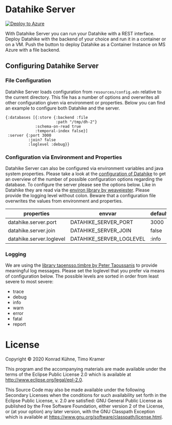 # Datahike Server

[![Deploy to Azure](https://aka.ms/deploytoazurebutton)](https://portal.azure.com/#create/Microsoft.Template/uri/https%3A%2F%2Fraw.githubusercontent.com%2Freplikativ%2Fdatahike-server%2Fmaster%2Fazuredeploy.json)

With Datahike Server you can run your Datahike with a REST interface. Deploy
Datahike with the backend of your choice and run it in a container or on a VM.
Push the button to deploy Datahike as a Container Instance on MS Azure with
a file backend.

## Configuring Datahike Server
### File Configuration

Datahike Server loads configuration from `resources/config.edn` relative to the
current directory. This file has a number of options and overwrites all other
configuration given via environment or properties. Below you can find an example
to configure both Datahike and the server.
```
{:databases [{:store {:backend :file
                      :path "/tmp/dh-2"}
             :schema-on-read true
             :temporal-index false}]
 :server {:port 3000
          :join? false
          :loglevel :debug}}
```

### Configuration via Environment and Properties

Datahike Server can also be configured via environment variables and java system
properties. Please take a look at the [configuration of Datahike](https://github.com/replikativ/datahike/blob/development/doc/config.md) to get an
overview of the number of possible configuration options regarding the database.
To configure the server please see the options below. Like in Datahike they are
read via the [environ library by weavejester](https://github.com/weavejester/environ).
Please provide the logging level without colon. Beware that a configuration file
overwrites the values from environment and properties.

properties                  | envvar                   | default
----------------------------|--------------------------|-------------
datahike.server.port        | DATAHIKE_SERVER_PORT     | 3000
datahike.server.join        | DATAHIKE_SERVER_JOIN     | false
datahike.server.loglevel    | DATAHIKE_SERVER_LOGLEVEL | :info

### Logging

We are using the [library taoensso.timbre by Peter Taoussanis]() to provide
meaningful log messages. Please set the loglevel that you prefer via means
of configuration below. The possible levels are sorted in order from least
severe to most severe:
- trace
- debug
- info
- warn
- error
- fatal
- report

# License

Copyright © 2020 Konrad Kühne, Timo Kramer

This program and the accompanying materials are made available under the
terms of the Eclipse Public License 2.0 which is available at
http://www.eclipse.org/legal/epl-2.0.

This Source Code may also be made available under the following Secondary
Licenses when the conditions for such availability set forth in the Eclipse
Public License, v. 2.0 are satisfied: GNU General Public License as published by
the Free Software Foundation, either version 2 of the License, or (at your
option) any later version, with the GNU Classpath Exception which is available
at https://www.gnu.org/software/classpath/license.html.
